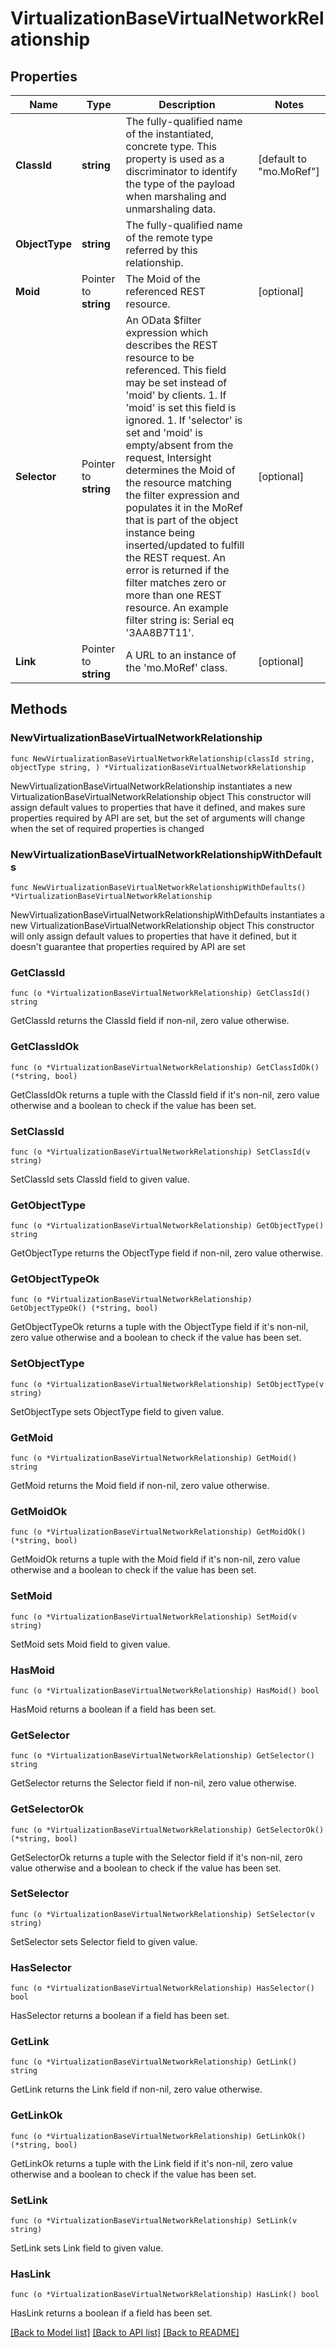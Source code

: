 # VirtualizationBaseVirtualNetworkRelationship

## Properties

Name | Type | Description | Notes
------------ | ------------- | ------------- | -------------
**ClassId** | **string** | The fully-qualified name of the instantiated, concrete type. This property is used as a discriminator to identify the type of the payload when marshaling and unmarshaling data. | [default to "mo.MoRef"]
**ObjectType** | **string** | The fully-qualified name of the remote type referred by this relationship. | 
**Moid** | Pointer to **string** | The Moid of the referenced REST resource. | [optional] 
**Selector** | Pointer to **string** | An OData $filter expression which describes the REST resource to be referenced. This field may be set instead of &#39;moid&#39; by clients. 1. If &#39;moid&#39; is set this field is ignored. 1. If &#39;selector&#39; is set and &#39;moid&#39; is empty/absent from the request, Intersight determines the Moid of the resource matching the filter expression and populates it in the MoRef that is part of the object instance being inserted/updated to fulfill the REST request. An error is returned if the filter matches zero or more than one REST resource. An example filter string is: Serial eq &#39;3AA8B7T11&#39;. | [optional] 
**Link** | Pointer to **string** | A URL to an instance of the &#39;mo.MoRef&#39; class. | [optional] 

## Methods

### NewVirtualizationBaseVirtualNetworkRelationship

`func NewVirtualizationBaseVirtualNetworkRelationship(classId string, objectType string, ) *VirtualizationBaseVirtualNetworkRelationship`

NewVirtualizationBaseVirtualNetworkRelationship instantiates a new VirtualizationBaseVirtualNetworkRelationship object
This constructor will assign default values to properties that have it defined,
and makes sure properties required by API are set, but the set of arguments
will change when the set of required properties is changed

### NewVirtualizationBaseVirtualNetworkRelationshipWithDefaults

`func NewVirtualizationBaseVirtualNetworkRelationshipWithDefaults() *VirtualizationBaseVirtualNetworkRelationship`

NewVirtualizationBaseVirtualNetworkRelationshipWithDefaults instantiates a new VirtualizationBaseVirtualNetworkRelationship object
This constructor will only assign default values to properties that have it defined,
but it doesn't guarantee that properties required by API are set

### GetClassId

`func (o *VirtualizationBaseVirtualNetworkRelationship) GetClassId() string`

GetClassId returns the ClassId field if non-nil, zero value otherwise.

### GetClassIdOk

`func (o *VirtualizationBaseVirtualNetworkRelationship) GetClassIdOk() (*string, bool)`

GetClassIdOk returns a tuple with the ClassId field if it's non-nil, zero value otherwise
and a boolean to check if the value has been set.

### SetClassId

`func (o *VirtualizationBaseVirtualNetworkRelationship) SetClassId(v string)`

SetClassId sets ClassId field to given value.


### GetObjectType

`func (o *VirtualizationBaseVirtualNetworkRelationship) GetObjectType() string`

GetObjectType returns the ObjectType field if non-nil, zero value otherwise.

### GetObjectTypeOk

`func (o *VirtualizationBaseVirtualNetworkRelationship) GetObjectTypeOk() (*string, bool)`

GetObjectTypeOk returns a tuple with the ObjectType field if it's non-nil, zero value otherwise
and a boolean to check if the value has been set.

### SetObjectType

`func (o *VirtualizationBaseVirtualNetworkRelationship) SetObjectType(v string)`

SetObjectType sets ObjectType field to given value.


### GetMoid

`func (o *VirtualizationBaseVirtualNetworkRelationship) GetMoid() string`

GetMoid returns the Moid field if non-nil, zero value otherwise.

### GetMoidOk

`func (o *VirtualizationBaseVirtualNetworkRelationship) GetMoidOk() (*string, bool)`

GetMoidOk returns a tuple with the Moid field if it's non-nil, zero value otherwise
and a boolean to check if the value has been set.

### SetMoid

`func (o *VirtualizationBaseVirtualNetworkRelationship) SetMoid(v string)`

SetMoid sets Moid field to given value.

### HasMoid

`func (o *VirtualizationBaseVirtualNetworkRelationship) HasMoid() bool`

HasMoid returns a boolean if a field has been set.

### GetSelector

`func (o *VirtualizationBaseVirtualNetworkRelationship) GetSelector() string`

GetSelector returns the Selector field if non-nil, zero value otherwise.

### GetSelectorOk

`func (o *VirtualizationBaseVirtualNetworkRelationship) GetSelectorOk() (*string, bool)`

GetSelectorOk returns a tuple with the Selector field if it's non-nil, zero value otherwise
and a boolean to check if the value has been set.

### SetSelector

`func (o *VirtualizationBaseVirtualNetworkRelationship) SetSelector(v string)`

SetSelector sets Selector field to given value.

### HasSelector

`func (o *VirtualizationBaseVirtualNetworkRelationship) HasSelector() bool`

HasSelector returns a boolean if a field has been set.

### GetLink

`func (o *VirtualizationBaseVirtualNetworkRelationship) GetLink() string`

GetLink returns the Link field if non-nil, zero value otherwise.

### GetLinkOk

`func (o *VirtualizationBaseVirtualNetworkRelationship) GetLinkOk() (*string, bool)`

GetLinkOk returns a tuple with the Link field if it's non-nil, zero value otherwise
and a boolean to check if the value has been set.

### SetLink

`func (o *VirtualizationBaseVirtualNetworkRelationship) SetLink(v string)`

SetLink sets Link field to given value.

### HasLink

`func (o *VirtualizationBaseVirtualNetworkRelationship) HasLink() bool`

HasLink returns a boolean if a field has been set.


[[Back to Model list]](../README.md#documentation-for-models) [[Back to API list]](../README.md#documentation-for-api-endpoints) [[Back to README]](../README.md)


